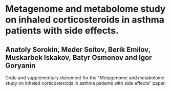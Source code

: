 # Metagenome and metabolome study on inhaled corticosteroids in asthma patients with side effects.
## Anatoly Sorokin, Meder Seitov, Berik Emilov, Muskarbek Iskakov, Batyr Osmonov  and Igor Goryanin

Code and supplementary document for the "Metagenome and metabolome study on inhaled corticosteroids in asthma patients with side effects" paper.
